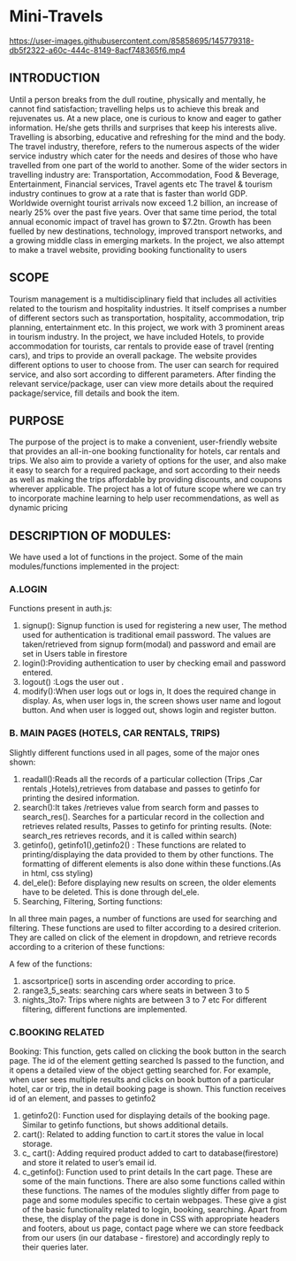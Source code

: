 # Mini-Travels


https://user-images.githubusercontent.com/85858695/145779318-db5f2322-a60c-444c-8149-8acf748365f6.mp4



## INTRODUCTION


Until a person breaks from the dull routine, physically and mentally, he cannot find satisfaction; travelling helps us to achieve this break and rejuvenates us. At a new place, one is curious to know and eager to gather information. He/she gets thrills and surprises that keep his interests alive. Travelling is absorbing, educative and refreshing for the mind and the body.
The travel industry, therefore, refers to the numerous aspects of the wider service industry which cater for the needs and desires of those who have travelled from one part of the world to another. Some of the wider sectors in travelling industry are: Transportation, Accommodation, Food & Beverage, Entertainment, Financial services, Travel agents etc
The travel & tourism industry continues to grow at a rate that is faster than world GDP. Worldwide overnight tourist arrivals now exceed 1.2 billion, an increase of nearly 25% over the past five years. Over that same time period, the total annual economic impact of travel has grown to $7.2tn. Growth has been fuelled by new destinations, technology, improved transport networks, and a growing middle class in emerging markets.
In the project, we also attempt to make a travel website, providing booking functionality to users

## SCOPE


Tourism management is a multidisciplinary field that includes all activities related to the tourism and hospitality industries. It itself comprises a number of different sectors such as transportation, hospitality, accommodation, trip planning, entertainment etc.
In this project, we work with 3 prominent areas in tourism industry. In the project, we have included Hotels, to provide accommodation for tourists, car rentals to provide ease of travel (renting cars), and trips to provide an overall package.  The website provides different options to user to choose from. The user can search for required service, and also sort according to different parameters. After finding the relevant service/package, user can view more details about the required package/service, fill details and book the item.

## PURPOSE


The purpose of the project is to make a convenient, user-friendly website that provides an all-in-one booking functionality for hotels, car rentals and trips. We also aim to provide a variety of options for the user, and also make it easy to search for a required package, and sort according to their needs as well as making the trips affordable by providing discounts, and coupons wherever applicable. The project has a lot of future scope where we can try to incorporate machine learning to help user recommendations, as well as dynamic pricing

## DESCRIPTION OF MODULES:


We have used a lot of functions in the project. Some of the main modules/functions implemented in the project:


### A.LOGIN


Functions present in auth.js:
1.	signup():  Signup function is used for registering a new user, The method used for authentication is traditional email password. The values are taken/retrieved from signup form(modal) and password and email are set in Users table in firestore
2.	login():Providing authentication to user by checking email and password entered. 
3.	logout() :Logs the user out .
4.	modify():When user logs out or logs in, It does the required change in display. As, when user logs in, the screen shows user name and logout button. And when user is logged out, shows login and register button.


### B. MAIN PAGES (HOTELS, CAR RENTALS, TRIPS)


Slightly different functions used in all pages, some of the major ones shown:
1.	readall():Reads all the records of a particular collection (Trips ,Car rentals ,Hotels),retrieves from database and passes to getinfo for printing the desired information.
2.	search():It takes /retrieves value from search form and passes to search_res(). Searches for a particular record in the collection and retrieves related results, Passes to getinfo for printing results. (Note: search_res retrieves records, and it is called within search)
3.	getinfo(), getinfo1(),getinfo2() : These functions are related to printing/displaying the data provided to them by other functions. The formatting of different elements is also done within these functions.(As in html, css styling)
4.	del_ele(): Before displaying new results on screen, the older elements have to be deleted. This is done through del_ele.
5.	Searching, Filtering, Sorting functions:


In all three main pages, a number of functions are used for searching and filtering. These functions are used to filter according to a desired criterion. They are called on click of the element in dropdown, and retrieve records according to a criterion of these functions:


A few of the functions:
1.	ascsortprice()   sorts in ascending order according to price.
2.	range3_5_seats: searching cars where seats in between 3 to 5
3.	nights_3to7: Trips where nights are between 3 to 7 etc
For different filtering, different functions are implemented.

### C.BOOKING RELATED


Booking: This function, gets called on clicking the book button in the search page. The id of the element getting searched Is passed to the function, and it opens a detailed view of the object getting searched for. For example, when user sees multiple results and clicks on book button of a particular hotel, car or trip, the in detail booking page is shown. This function receives id of an element, and passes to getinfo2
1.	getinfo2(): Function used for displaying details of the booking page. Similar to getinfo functions, but shows additional details.
2.	cart(): Related to adding function to cart.it stores the value in local storage.
3.	c_ cart(): Adding required product added to cart to database(firestore) and store it related to user’s email id.
4.	c_getinfo(): Function used to print details In the cart page.
These are some of the main functions. There are also some functions called within these functions. The names of the modules slightly differ from page to page and some modules specific to certain webpages.
These give a gist of the basic functionality related to login, booking, searching. Apart from these, the display of the page is done in CSS with appropriate headers and footers, about us page, contact page where we can store feedback from our users (in our database - firestore) and accordingly reply to their queries later.  
